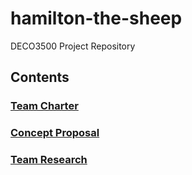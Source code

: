 # hamilton-the-sheep
DECO3500 Project Repository

## Contents

### [Team Charter](https://github.com/otili9890/hamilton-the-sheep/blob/master/Team%20Charter.docx)

### [Concept Proposal](https://github.com/otili9890/hamilton-the-sheep/blob/master/Concept%20Proposal.docx) 

### [Team Research](https://github.com/otili9890/hamilton-the-sheep/tree/master/research) 
